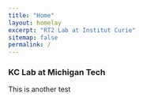 ```yaml
---
title: "Home"
layout: homelay
excerpt: "RT2 Lab at Institut Curie"
sitemap: false
permalink: /
---
```


###  KC Lab at Michigan Tech

 This is another test


